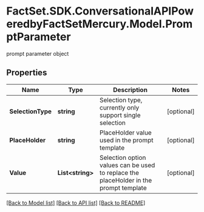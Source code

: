 # FactSet.SDK.ConversationalAPIPoweredbyFactSetMercury.Model.PromptParameter
prompt parameter object

## Properties

Name | Type | Description | Notes
------------ | ------------- | ------------- | -------------
**SelectionType** | **string** | Selection type, currently only support single selection | [optional] 
**PlaceHolder** | **string** | PlaceHolder value used in the prompt template | [optional] 
**Value** | **List&lt;string&gt;** | Selection option values can be used to replace the placeHolder in the prompt template | [optional] 

[[Back to Model list]](../README.md#documentation-for-models) [[Back to API list]](../README.md#documentation-for-api-endpoints) [[Back to README]](../README.md)

